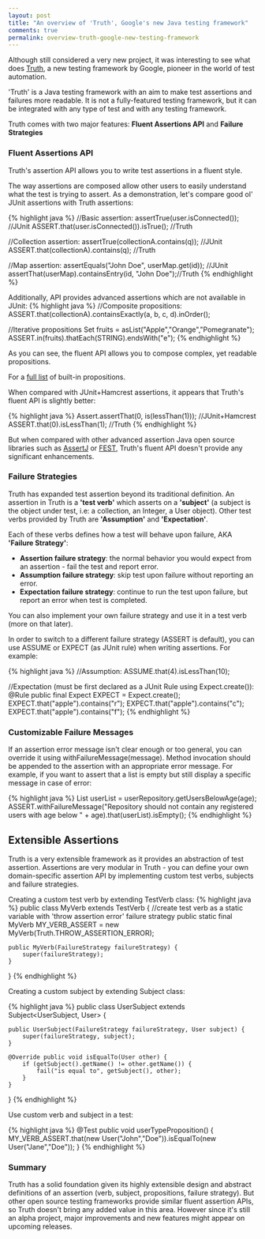 ```yaml
---
layout: post
title: "An overview of 'Truth', Google's new Java testing framework"
comments: true
permalink: overview-truth-google-new-testing-framework
---
```

Although still considered a very new project, it was interesting to see what does [Truth](https://google.github.io/truth/), a new testing framework by Google, pioneer in the world of test automation.

'Truth' is a Java testing framework with an aim to make test assertions and failures more readable.
It is not a fully-featured testing framework, but it can be integrated with any type of test and with any testing framework.

Truth comes with two major features: __Fluent Assertions API__ and __Failure Strategies__

### Fluent Assertions API

Truth's assertion API allows you to write test assertions in a fluent style.

The way assertions are composed allow other users to easily understand what the test is trying to assert.
As a demonstration, let's compare good ol' JUnit assertions with Truth assertions:

{% highlight java %}
//Basic assertion:
assertTrue(user.isConnected()); //JUnit 
ASSERT.that(user.isConnected()).isTrue(); //Truth

//Collection assertion:
assertTrue(collectionA.contains(q)); //JUnit 
ASSERT.that(collectionA).contains(q); //Truth

//Map assertion:
assertEquals("John Doe", userMap.get(id)); //JUnit 
assertThat(userMap).containsEntry(id, "John Doe");//Truth
{% endhighlight %}

Additionally, API provides advanced assertions which are not available in JUnit:
{% highlight java %}
//Composite propositions:
ASSERT.that(collectionA).containsExactly(a, b, c, d).inOrder();

//Iterative propositions
Set<String> fruits = asList("Apple","Orange","Pomegranate");
ASSERT.in(fruits).thatEach(STRING).endsWith("e");
{% endhighlight %}

As you can see, the fluent API allows you to compose complex, yet readable propositions.

For a [full list](http://google.github.io/truth/usage/#built-in-propositions) of built-in propositions.

When compared with JUnit+Hamcrest assertions, it appears that Truth's fluent API is slightly better:

{% highlight java %}
Assert.assertThat(0, is(lessThan(1))); //JUnit+Hamcrest
ASSERT.that(0).isLessThan(1); //Truth
{% endhighlight %}

But when compared with other advanced assertion Java open source libraries such as [AssertJ](http://joel-costigliola.github.io/assertj/) or [FEST](https://code.google.com/p/fest/), Truth's fluent API doesn't provide any significant enhancements.

### Failure Strategies

Truth has expanded test assertion beyond its traditional definition. An assertion in Truth is a __'test verb'__ which asserts on a __'subject'__ (a subject is the object under test, i.e: a collection, an Integer, a User object).
Other test verbs provided by Truth are __'Assumption'__ and __'Expectation'__. 

Each of these verbs defines how a test will behave upon failure, AKA __'Failure Strategy'__:

  - __Assertion failure strategy__: the normal behavior you would expect from an assertion - fail the test and report error.
  - __Assumption failure strategy__: skip test upon failure without reporting an error.
  - __Expectation failure strategy__: continue to run the test upon failure, but report an error when test is completed.

You can also implement your own failure strategy and use it in a test verb (more on that later).

In order to switch to a different failure strategy (ASSERT is default), you can use ASSUME or EXPECT (as JUnit rule) when writing assertions. For example:

{% highlight java %}
//Assumption:
ASSUME.that(4).isLessThan(10);

//Expectation (must be first declared as a JUnit Rule using Expect.create()):
@Rule public final Expect EXPECT = Expect.create();
EXPECT.that("apple").contains("r");
EXPECT.that("apple").contains("c");
EXPECT.that("apple").contains("f");
{% endhighlight %}

### Customizable Failure Messages

If an assertion error message isn't clear enough or too general, you can override it using withFailureMessage(message). Method invocation should be appended to the assertion with an appropriate error message. For example, if you want to assert that a list is empty but still display a specific message in case of error:

{% highlight java %}
List<User> userList = userRepository.getUsersBelowAge(age);
ASSERT.withFailureMessage("Repository should not contain any registered users with age below " + age).that(userList).isEmpty();
{% endhighlight %}

## Extensible Assertions

Truth is a very extensible framework as it provides an abstraction of test assertion.
Assertions are very modular in Truth -  you can define your own domain-specific assertion API by implementing custom test verbs, subjects and failure strategies. 


Creating a custom test verb by extending TestVerb class:
{% highlight java %}
public class MyVerb extends TestVerb {
    //create test verb as a static variable with 'throw assertion error' failure strategy
    public static final MyVerb MY_VERB_ASSERT = new MyVerb(Truth.THROW_ASSERTION_ERROR);

    public MyVerb(FailureStrategy failureStrategy) {
        super(failureStrategy);
    }
}
{% endhighlight %}

Creating a custom subject by extending Subject class:

{% highlight java %}
public class UserSubject extends Subject<UserSubject, User> {

    public UserSubject(FailureStrategy failureStrategy, User subject) {
        super(failureStrategy, subject);
    }

    @Override public void isEqualTo(User other) {
        if (getSubject().getName() != other.getName()) {
            fail("is equal to", getSubject(), other);
        }
    }
}
{% endhighlight %}

Use custom verb and subject in a test:

{% highlight java %}
@Test public void userTypeProposition() {
    MY_VERB_ASSERT.that(new User("John","Doe")).isEqualTo(new User("Jane","Doe"));
}
{% endhighlight %}

### Summary

Truth has a solid foundation given its highly extensible design and abstract definitions of an assertion (verb, subject, propositions, failure strategy).
But other open source testing frameworks provide similar fluent assertion APIs, so Truth doesn't bring any added value in this area.
However since it's still an alpha project, major improvements and new features might appear on upcoming releases.
